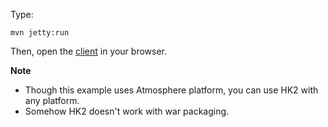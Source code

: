 Type:

```
mvn jetty:run
```

Then, open the [client](http://jsbin.com/zitoyi/1/watch?js,console) in your browser.

**Note**

* Though this example uses Atmosphere platform, you can use HK2 with any platform.
* Somehow HK2 doesn't work with war packaging.